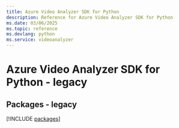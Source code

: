 ```yaml
---
title: Azure Video Analyzer SDK for Python
description: Reference for Azure Video Analyzer SDK for Python
ms.date: 03/06/2025
ms.topic: reference
ms.devlang: python
ms.service: videoanalyzer
---
```

# Azure Video Analyzer SDK for Python - legacy
## Packages - legacy
[!INCLUDE [packages](video-analyzer-index.md)]